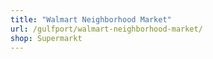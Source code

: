 ```yaml
---
title: "Walmart Neighborhood Market"
url: /gulfport/walmart-neighborhood-market/
shop: Supermarkt
---
```

